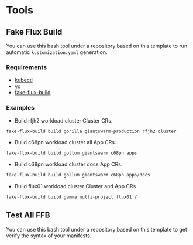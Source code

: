 # Tools

## Fake Flux Build

You can use this bash tool under a repository based on this template to run automatic `kustomization.yaml` generation.

### Requirements

- [kubectl](https://kubernetes.io/docs/tasks/tools/)
- [yq](https://github.com/mikefarah/yq)
- [fake-flux-build](https://github.com/giantswarm/gitops-template/blob/main/tools/fake-flux-build)

### Examples

- Build rfjh2 workload cluster Cluster CRs.

```bash
fake-flux-build build gorilla giantswarm-production rfjh2 cluster
```

- Build c68pn workload cluster all App CRs.

```bash
fake-flux-build build gollum giantswarm c68pn apps
```

- Build c68pn workload cluster docs App CRs.

```bash
fake-flux-build build gollum giantswarm c68pn apps/docs
```

- Build flux01 workload cluster Cluster and App CRs

```bash
fake-flux-build build gamma multi-project flux01 /
```

## Test All FFB

You can use this bash tool under a repository based on this template to get verify the syntax of your manifests.
